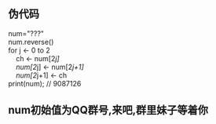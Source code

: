 ## 伪代码<br>
num="???"<br>
num.reverse()<br>
for j ← 0 to 2 <br>
	&nbsp;&nbsp;&nbsp;&nbsp;ch ← num[2*j]<br>
	&nbsp;&nbsp;&nbsp;&nbsp;num[2*j] ← num[2*j+1]<br>
	&nbsp;&nbsp;&nbsp;&nbsp;num[2*j+1] ← ch<br>
print(num);	// 9087126<br>
## num初始值为QQ群号,来吧,群里妹子等着你
